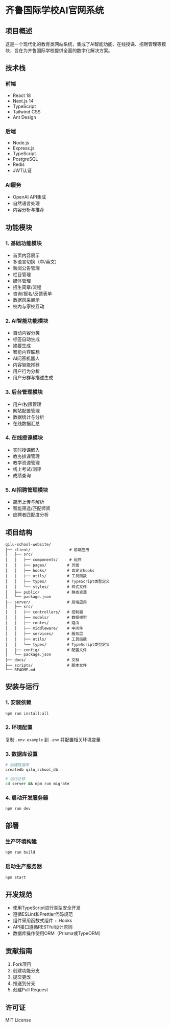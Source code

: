 # 齐鲁国际学校AI官网系统

## 项目概述

这是一个现代化的教育类网站系统，集成了AI智能功能、在线授课、招聘管理等模块，旨在为齐鲁国际学校提供全面的数字化解决方案。

## 技术栈

### 前端
- React 18
- Next.js 14
- TypeScript
- Tailwind CSS
- Ant Design

### 后端
- Node.js
- Express.js
- TypeScript
- PostgreSQL
- Redis
- JWT认证

### AI服务
- OpenAI API集成
- 自然语言处理
- 内容分析与推荐

## 功能模块

### 1. 基础功能模块
- 首页内容展示
- 多语言切换（中/英文）
- 新闻公告管理
- 栏目管理
- 媒体管理
- 招生简章/流程
- 咨询/报名/反馈表单
- 数据风采展示
- 校内与家校互动

### 2. AI智能功能模块
- 自动内容分类
- 标签自动生成
- 摘要生成
- 智能内容联想
- AI问答机器人
- 内容智能推荐
- 用户行为分析
- 用户分群与描述生成

### 3. 后台管理模块
- 用户/权限管理
- 网站配置管理
- 数据统计与分析
- 在线数据汇总

### 4. 在线授课模块
- 实时授课嵌入
- 教务排课管理
- 教学资源管理
- 线上考试/测评
- 成绩查询

### 5. AI招聘管理模块
- 简历上传与解析
- 智能筛选/匹配师资
- 应聘者匹配度分析

## 项目结构

```
qilu-school-website/
├── client/                 # 前端应用
│   ├── src/
│   │   ├── components/     # 组件
│   │   ├── pages/         # 页面
│   │   ├── hooks/         # 自定义hooks
│   │   ├── utils/         # 工具函数
│   │   ├── types/         # TypeScript类型定义
│   │   └── styles/        # 样式文件
│   ├── public/            # 静态资源
│   └── package.json
├── server/                # 后端应用
│   ├── src/
│   │   ├── controllers/   # 控制器
│   │   ├── models/        # 数据模型
│   │   ├── routes/        # 路由
│   │   ├── middleware/    # 中间件
│   │   ├── services/      # 服务层
│   │   ├── utils/         # 工具函数
│   │   └── types/         # TypeScript类型定义
│   ├── config/            # 配置文件
│   └── package.json
├── docs/                  # 文档
├── scripts/               # 脚本文件
└── README.md
```

## 安装与运行

### 1. 安装依赖
```bash
npm run install:all
```

### 2. 环境配置
复制 `.env.example` 到 `.env` 并配置相关环境变量

### 3. 数据库设置
```bash
# 创建数据库
createdb qilu_school_db

# 运行迁移
cd server && npm run migrate
```

### 4. 启动开发服务器
```bash
npm run dev
```

## 部署

### 生产环境构建
```bash
npm run build
```

### 启动生产服务器
```bash
npm start
```

## 开发规范

- 使用TypeScript进行类型安全开发
- 遵循ESLint和Prettier代码规范
- 组件采用函数式组件 + Hooks
- API接口遵循RESTful设计原则
- 数据库操作使用ORM（Prisma或TypeORM）

## 贡献指南

1. Fork项目
2. 创建功能分支
3. 提交更改
4. 推送到分支
5. 创建Pull Request

## 许可证

MIT License
